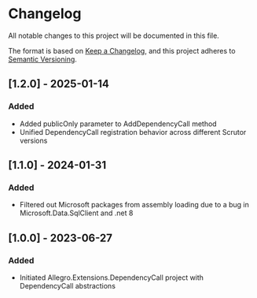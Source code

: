 # Changelog

All notable changes to this project will be documented in this file.

The format is based on [Keep a Changelog](https://keepachangelog.com/en/1.0.0/), and this project adheres
to [Semantic Versioning](https://semver.org/spec/v2.0.0.html).

## [1.2.0] - 2025-01-14

### Added
* Added publicOnly parameter to AddDependencyCall method
* Unified DependencyCall registration behavior across different Scrutor versions

## [1.1.0] - 2024-01-31

### Added

* Filtered out Microsoft packages from assembly loading due to a bug in Microsoft.Data.SqlClient and .net 8

## [1.0.0] - 2023-06-27

### Added

* Initiated Allegro.Extensions.DependencyCall project with DependencyCall abstractions